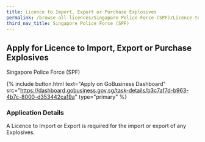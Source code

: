 ```yaml
---
title: Licence to Import, Export or Purchase Explosives
permalink: /browse-all-licences/Singapore-Police-Force-(SPF)/Licence-to-Import--Export-or-Purchase-Explosives
third_nav_title: Singapore Police Force (SPF)
---
```


## Apply for Licence to Import, Export or Purchase Explosives

Singapore Police Force (SPF)

{% include button.html text="Apply on GoBusiness Dashboard" src="https://dashboard.gobusiness.gov.sg/task-details/b3c7af7d-b963-4b7c-8000-d353442ca19a" type="primary" %}

<H3>Application Details</H3>

A Licence to Import or Export is required for the import or export of any Explosives.

